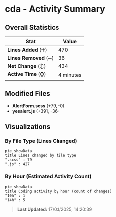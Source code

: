 # cda - Activity Summary 

## Overall Statistics

| Stat                   | Value                                                             |
| ---------------------- | ----------------------------------------------------------------- |
| **Lines Added** (➕)   | 470                                          |
| **Lines Removed** (➖) | 36                                        |
| **Net Change** (↕)    | 434                |
| **Active Time** (⌚)   | 4 minutes |


## Modified Files
- **AlertForm.scss** (+79, -0)
- **yesalert.js** (+391, -36)

## Visualizations

### By File Type (Lines Changed)

```mermaid
pie showData
title Lines changed by file type
".scss" : 79
".js" : 427
```

### By Hour (Estimated Activity Count)

```mermaid
pie showData
title Coding activity by hour (count of changes)
"10h" : 1
"14h" : 5
```


> **Last Updated:** 17/03/2025, 14:20:39